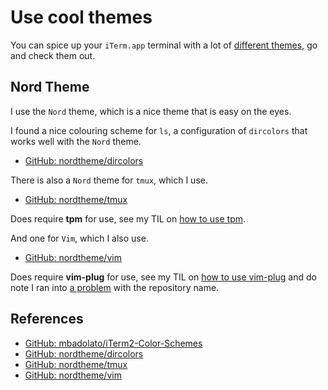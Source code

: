 # Use cool themes

You can spice up your `iTerm.app` terminal with a lot of [different themes][themes], go and check
them out.

## Nord Theme

I use the `Nord` theme, which is a nice theme that is easy on the eyes.

I found a nice colouring scheme for `ls`, a configuration of `dircolors` that works well with the `Nord` theme.

- [GitHub: nordtheme/dircolors][dircolors]

There is also a `Nord` theme for `tmux`, which I use.

- [GitHub: nordtheme/tmux][tmux]

Does require **tpm** for use, see my TIL on [how to use tpm](../tmux/use_tpm.md).

And one for `Vim`, which I also use.

- [GitHub: nordtheme/vim][vim]

Does require **vim-plug** for use, see my TIL on [how to use vim-plug](../vim/use_vimplug.md) and do note I ran into [a problem](../vim/cannot_install_vim_plugin.md) with the repository name.

## References

- [GitHub: mbadolato/iTerm2-Color-Schemes][themes]
- [GitHub: nordtheme/dircolors][dircolors]
- [GitHub: nordtheme/tmux][tmux]
- [GitHub: nordtheme/vim][vim]

[themes]: https://github.com/mbadolato/iTerm2-Color-Schemes
[dircolors]: https://github.com/nordtheme/dircolors
[tmux]: https://github.com/nordtheme/tmux
[vim]: https://github.com/nordtheme/vim
